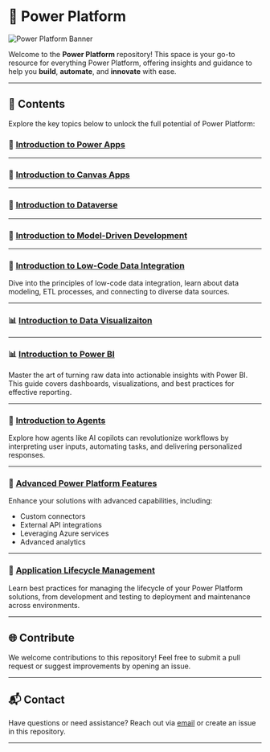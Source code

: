 # 🌟 Power Platform  
![Power Platform Banner](https://github.com/user-attachments/assets/71ffc02b-0d08-4b83-b636-3a9853fb3676)

Welcome to the **Power Platform** repository! This space is your go-to resource for everything Power Platform, offering insights and guidance to help you **build**, **automate**, and **innovate** with ease.

---

## 📂 Contents  

Explore the key topics below to unlock the full potential of Power Platform:


### 📖 [Introduction to Power Apps](https://github.com/JacquiM/Power-Platform/blob/main/Introduction%20to%20Power%20Apps.md)  

---

### 📖 [Introduction to Canvas Apps](https://github.com/JacquiM/Power-Platform/blob/main/Introduction%20to%20Canvas%20Apps.md)  

---

### 📖 [Introduction to Dataverse](https://github.com/JacquiM/Power-Platform/blob/main/Introduction%20to%20Dataverse.md)  

---

### 📖 [Introduction to Model-Driven Development](https://github.com/JacquiM/Power-Platform/blob/main/Introduction%20to%20Model-Driven%20Development.md)  

---

### 📖 [Introduction to Low-Code Data Integration](https://github.com/JacquiM/Power-Platform/blob/main/Introduction%20to%20Low-Code%20Data%20Integration.md)  
Dive into the principles of low-code data integration, learn about data modeling, ETL processes, and connecting to diverse data sources.  

---

### 📊 [Introduction to Data Visualizaiton](https://github.com/JacquiM/Power-Platform/blob/main/Introduction%20to%20Data%20Visualizations.md)  

---


### 📊 [Introduction to Power BI](https://github.com/JacquiM/Power-Platform/blob/main/Introduction%20to%20Power%20BI.md)  
Master the art of turning raw data into actionable insights with Power BI. This guide covers dashboards, visualizations, and best practices for effective reporting.

---

### 🤖 [Introduction to Agents](https://github.com/JacquiM/Power-Platform/blob/main/Introduction%20to%20Agents.md)  
Explore how agents like AI copilots can revolutionize workflows by interpreting user inputs, automating tasks, and delivering personalized responses.

---

### 🔧 [Advanced Power Platform Features](https://github.com/JacquiM/Power-Platform/blob/main/Advanced%20Power%20Platform%20Features.md)  
Enhance your solutions with advanced capabilities, including:  
- Custom connectors  
- External API integrations  
- Leveraging Azure services  
- Advanced analytics  

---

### 🔄 [Application Lifecycle Management](https://github.com/JacquiM/Power-Platform/blob/main/Application%20Lifecycle%20Management.md)  
Learn best practices for managing the lifecycle of your Power Platform solutions, from development and testing to deployment and maintenance across environments.

---

## 🌐 Contribute  

We welcome contributions to this repository! Feel free to submit a pull request or suggest improvements by opening an issue.

---

## 📬 Contact  

Have questions or need assistance? Reach out via [email](mailto:contact@example.com) or create an issue in this repository.

---
